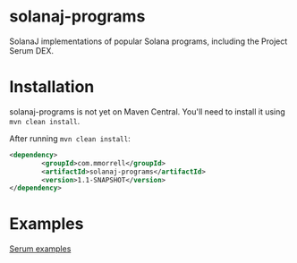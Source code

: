 # solanaj-programs

SolanaJ implementations of popular Solana programs, including the Project Serum DEX.

# Installation
solanaj-programs is not yet on Maven Central. You'll need to install it using `mvn clean install`.

After running `mvn clean install`:
```xml
<dependency>
        <groupId>com.mmorrell</groupId>
        <artifactId>solanaj-programs</artifactId>
        <version>1.1-SNAPSHOT</version>
</dependency>
```

# Examples
[Serum examples](https://github.com/skynetcap/solanaj-programs/blob/master/serum/README.md)
